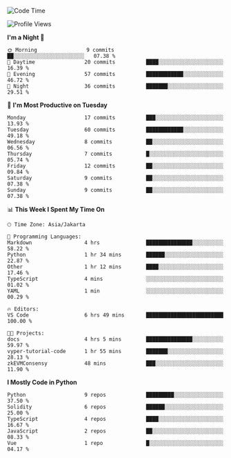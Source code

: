 <!--START_SECTION:waka-->
![Code Time](http://img.shields.io/badge/Code%20Time-1%2C484%20hrs%207%20mins-blue)

![Profile Views](http://img.shields.io/badge/Profile%20Views-0-blue)

**I'm a Night 🦉** 

```text
🌞 Morning                9 commits           ██░░░░░░░░░░░░░░░░░░░░░░░   07.38 % 
🌆 Daytime                20 commits          ████░░░░░░░░░░░░░░░░░░░░░   16.39 % 
🌃 Evening                57 commits          ████████████░░░░░░░░░░░░░   46.72 % 
🌙 Night                  36 commits          ███████░░░░░░░░░░░░░░░░░░   29.51 % 
```
📅 **I'm Most Productive on Tuesday** 

```text
Monday                   17 commits          ███░░░░░░░░░░░░░░░░░░░░░░   13.93 % 
Tuesday                  60 commits          ████████████░░░░░░░░░░░░░   49.18 % 
Wednesday                8 commits           ██░░░░░░░░░░░░░░░░░░░░░░░   06.56 % 
Thursday                 7 commits           █░░░░░░░░░░░░░░░░░░░░░░░░   05.74 % 
Friday                   12 commits          ██░░░░░░░░░░░░░░░░░░░░░░░   09.84 % 
Saturday                 9 commits           ██░░░░░░░░░░░░░░░░░░░░░░░   07.38 % 
Sunday                   9 commits           ██░░░░░░░░░░░░░░░░░░░░░░░   07.38 % 
```


📊 **This Week I Spent My Time On** 

```text
🕑︎ Time Zone: Asia/Jakarta

💬 Programming Languages: 
Markdown                 4 hrs               ███████████████░░░░░░░░░░   58.22 % 
Python                   1 hr 34 mins        ██████░░░░░░░░░░░░░░░░░░░   22.87 % 
Other                    1 hr 12 mins        ████░░░░░░░░░░░░░░░░░░░░░   17.46 % 
TypeScript               4 mins              ░░░░░░░░░░░░░░░░░░░░░░░░░   01.02 % 
YAML                     1 min               ░░░░░░░░░░░░░░░░░░░░░░░░░   00.29 % 

🔥 Editors: 
VS Code                  6 hrs 49 mins       █████████████████████████   100.00 % 

🐱‍💻 Projects: 
docs                     4 hrs 5 mins        ███████████████░░░░░░░░░░   59.97 % 
vyper-tutorial-code      1 hr 55 mins        ███████░░░░░░░░░░░░░░░░░░   28.13 % 
zkEVMConsensy            48 mins             ███░░░░░░░░░░░░░░░░░░░░░░   11.90 % 
```

**I Mostly Code in Python** 

```text
Python                   9 repos             █████████░░░░░░░░░░░░░░░░   37.50 % 
Solidity                 6 repos             ██████░░░░░░░░░░░░░░░░░░░   25.00 % 
TypeScript               4 repos             ████░░░░░░░░░░░░░░░░░░░░░   16.67 % 
JavaScript               2 repos             ██░░░░░░░░░░░░░░░░░░░░░░░   08.33 % 
Vue                      1 repo              █░░░░░░░░░░░░░░░░░░░░░░░░   04.17 % 
```




<!--END_SECTION:waka-->
